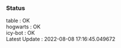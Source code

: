 ### Status


table : OK  
hogwarts : OK  
icy-bot : OK  
Latest Update : 2022-08-08 17:16:45.049672
